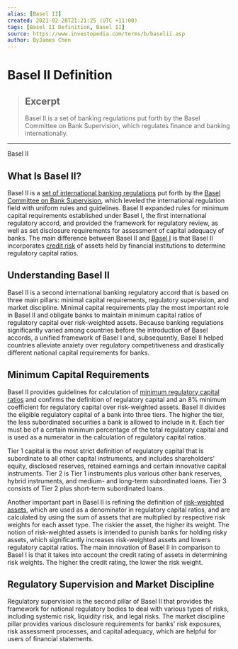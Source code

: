 ```yaml
---
alias: [Basel II]
created: 2021-02-28T21:21:25 (UTC +11:00)
tags: [Basel II Definition, Basel II]
source: https://www.investopedia.com/terms/b/baselii.asp
author: ByJames Chen
---
```


# Basel II Definition

> ## Excerpt
> Basel II is a set of banking regulations put forth by the Basel Committee on Bank Supervision, which regulates finance and banking internationally.

---

Basel II
## What Is Basel II?

Basel II is a [set of international banking regulations](https://www.investopedia.com/articles/economics/09/financial-regulatory-body.asp) put forth by the [Basel Committee on Bank Supervision](https://www.investopedia.com/terms/b/baselcommittee.asp), which leveled the international regulation field with uniform rules and guidelines. Basel II expanded rules for minimum capital requirements established under Basel I, the first international regulatory accord, and provided the framework for regulatory review, as well as set disclosure requirements for assessment of capital adequacy of banks. The main difference between Basel II and [Basel I](https://www.investopedia.com/terms/b/basel_i.asp) is that Basel II incorporates [credit risk](https://www.investopedia.com/terms/c/creditrisk.asp) of assets held by financial institutions to determine regulatory capital ratios.

## Understanding Basel II

Basel II is a second international banking regulatory accord that is based on three main pillars: minimal capital requirements, regulatory supervision, and market discipline. Minimal capital requirements play the most important role in Basel II and obligate banks to maintain minimum capital ratios of regulatory capital over risk-weighted assets. Because banking regulations significantly varied among countries before the introduction of Basel accords, a unified framework of Basel I and, subsequently, Basel II helped countries alleviate anxiety over regulatory competitiveness and drastically different national capital requirements for banks.

## Minimum Capital Requirements

Basel II provides guidelines for calculation of [minimum regulatory capital ratios](https://www.investopedia.com/terms/r/risk-based-capital-requirement.asp) and confirms the definition of regulatory capital and an 8% minimum coefficient for regulatory capital over risk-weighted assets. Basel II divides the eligible regulatory capital of a bank into three tiers. The higher the tier, the less subordinated securities a bank is allowed to include in it. Each tier must be of a certain minimum percentage of the total regulatory capital and is used as a numerator in the calculation of regulatory capital ratios.

Tier 1 capital is the most strict definition of regulatory capital that is subordinate to all other capital instruments, and includes shareholders' equity, disclosed reserves, retained earnings and certain innovative capital instruments. Tier 2 is Tier 1 instruments plus various other bank reserves, hybrid instruments, and medium- and long-term subordinated loans. Tier 3 consists of Tier 2 plus short-term subordinated loans.

Another important part in Basel II is refining the definition of [risk-weighted assets](https://www.investopedia.com/terms/r/riskweightedassets.asp), which are used as a denominator in regulatory capital ratios, and are calculated by using the sum of assets that are multiplied by respective risk weights for each asset type. The riskier the asset, the higher its weight. The notion of risk-weighted assets is intended to punish banks for holding risky assets, which significantly increases risk-weighted assets and lowers regulatory capital ratios. The main innovation of Basel II in comparison to Basel I is that it takes into account the credit rating of assets in determining risk weights. The higher the credit rating, the lower the risk weight.

## Regulatory Supervision and Market Discipline

Regulatory supervision is the second pillar of Basel II that provides the framework for national regulatory bodies to deal with various types of risks, including systemic risk, liquidity risk, and legal risks. The market discipline pillar provides various disclosure requirements for banks' risk exposures, risk assessment processes, and capital adequacy, which are helpful for users of financial statements.
